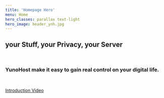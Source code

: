 ```yaml
---
title: 'Homepage Hero'
menu: Home
hero_classes: parallax text-light
hero_image: header_ynh.jpg
---
```


## your **Stuff**, your **Privacy**, your **Server**

</br>

### **YunoHost** make it easy to gain real control on your digital life.

</br>

[Introduction Video](https://eliegavoty.fr/testou/#apps)




